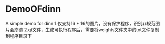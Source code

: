 # DemoOFdinn
A simple demo for dinn
1.仅支持16 * 16的图片，没有保护程序，识别非规范图片会崩溃
2.qt文件，生成可执行程序后，需要将weights文件夹中的txt文件复制到程序目录下

